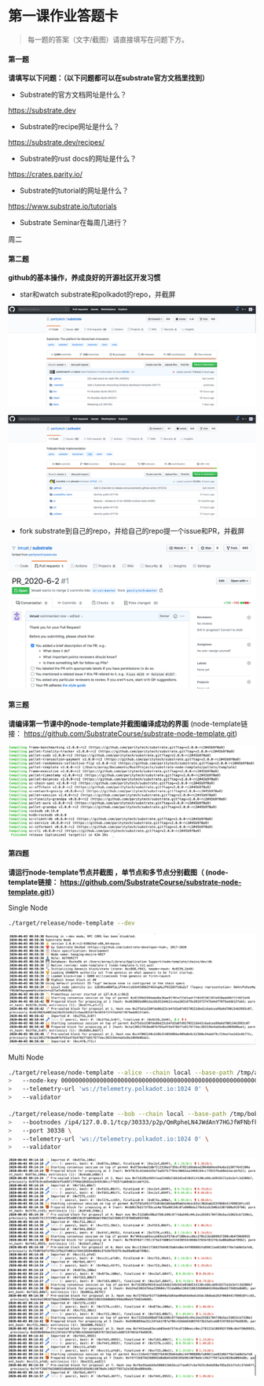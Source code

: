 # 第一课作业答题卡

> 每一题的答案（文字/截图）请直接填写在问题下方。

#### 第一题

**请填写以下问题：（以下问题都可以在substrate官方文档里找到）**

- Substrate的官方文档网址是什么？

https://substrate.dev

- Substrate的recipe网址是什么？

https://substrate.dev/recipes/

- Substrate的rust docs的网址是什么？

https://crates.parity.io/

- Substrate的tutorial的网址是什么？

https://www.substrate.io/tutorials

- Substrate Seminar在每周几进行？

周二

#### 第二题

**github的基本操作，养成良好的开源社区开发习惯**

- star和watch substrate和polkadot的repo，并截屏

![image](substrate_repo.png)

![image](polkadot_repo.png)  

- fork substrate到自己的repo，并给自己的repo提一个issue和PR，并截屏

![image](./substrate_pr.png) 

#### 第三题

**请编译第一节课中的node-template并截图编译成功的界面** (node-template链接： https://github.com/SubstrateCourse/substrate-node-template.git)

![image](./substrate_node_template_compile_ok.png)

#### 第四题

**请运行node-template节点并截图 ，单节点和多节点分别截图（ (node-template链接： https://github.com/SubstrateCourse/substrate-node-template.git)）**

Single Node
```bash
./target/release/node-template --dev
```
![image](./substrate_node_template_sigle_node.png)



Multi Node
```bash
./target/release/node-template --alice --chain local --base-path /tmp/alice \
>   --node-key 0000000000000000000000000000000000000000000000000000000000000001 \
>   --telemetry-url 'ws://telemetry.polkadot.io:1024 0' \
>   --validator

./target/release/node-template --bob --chain local --base-path /tmp/bob \
>   --bootnodes /ip4/127.0.0.1/tcp/30333/p2p/QmRpheLN4JWdAnY7HGJfWFNbfkQCb6tFf4vvA6hgjMZKrR \
>   --port 30338 \
>   --telemetry-url 'ws://telemetry.polkadot.io:1024 0' \
>   --validator
```

![image](./substrate_node_template_multi_alice.png)
![image](./substrate_node_template_multi_bob.png)